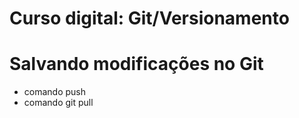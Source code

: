 # Curso digital: Git/Versionamento

# Salvando modificações no Git
* comando push
* comando git pull
